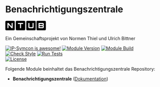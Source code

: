 # Benachrichtigungszentrale  

[![Image](imgs/ntub_logo.png)](https://github.com/ubittner/)  

Ein Gemeinschaftsprojekt von Normen Thiel und Ulrich Bittner

[![IP-Symcon is awesome!](https://img.shields.io/badge/IP--Symcon-5.2-blue.svg)](https://www.symcon.de)
[![Module Version](https://img.shields.io/badge/Module_Version-4.00-blue.svg)]()
[![Module Build](https://img.shields.io/badge/Module_Build-6-blue.svg)]()  
[![Check Style](https://github.com/ubittner/Benachrichtigungszentrale/workflows/Check%20Style/badge.svg)](https://github.com/ubittner/Benachrichtigungszentrale/actions)
[![Run Tests](https://github.com/ubittner/Benachrichtigungszentrale/workflows/Run%20Tests/badge.svg)](https://github.com/ubittner/Benachrichtigungszentrale/actions)  
[![License](https://img.shields.io/badge/License-CC%20BY--NC--SA%204.0-green.svg)](https://creativecommons.org/licenses/by-nc-sa/4.0/)

Folgende Module beinhaltet das Benachrichtigungszentrale Repository:

- __Benachrichtigungszentrale__ ([Dokumentation](Benachrichtigungszentrale))  